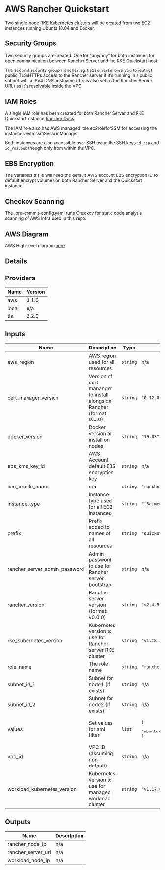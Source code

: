 # AWS Rancher Quickstart

Two single-node RKE Kubernetes clusters will be created from two EC2 instances running Ubuntu 18.04 and Docker.

## Security Groups
Two security groups are created. One for "any/any" for both instances for open communication between Rancher Server and the RKE Quickstart host.

The second security group (rancher_sg_tls2server) allows you to restrict public TLS/HTTPs access to the Rancher server if it's running in a public subnet with a IPV4 DNS hostname (this is also set as the Rancher Server URL) as it's resolvable inside the VPC.

## IAM Roles
A single IAM role has been created for both Rancher Server and RKE Quickstart instance [Rancher Docs](https://rancher.com/docs/rke/latest/en/config-options/cloud-providers/aws/)

The IAM role also has AWS managed role ec2roleforSSM for accessing the instances with ssmSessionManager

Both instances are also accessible over SSH using the SSH keys `id_rsa` and `id_rsa.pub` though only from within the VPC.

## EBS Encryption
The variables.tf file will need the default AWS account EBS encryption ID to default encrypt volumes on both Rancher Server and the Quickstart instance.

## Checkov Scanning
The .pre-commit-config.yaml runs Checkov for static code analysis scanning of AWS infra used in this repo.

## AWS Diagram
AWS High-level diagram [here](files/rancher2-quickstart.jpg)

## Details

<!-- BEGINNING OF PRE-COMMIT-TERRAFORM DOCS HOOK -->
## Providers

| Name | Version |
|------|---------|
| aws | 3.1.0 |
| local | n/a |
| tls | 2.2.0 |

## Inputs

| Name | Description | Type | Default | Required |
|------|-------------|------|---------|:-----:|
| aws\_region | AWS region used for all resources | `string` | n/a | yes |
| cert\_manager\_version | Version of cert-mananger to install alongside Rancher (format: 0.0.0) | `string` | `"0.12.0"` | no |
| docker\_version | Docker version to install on nodes | `string` | `"19.03"` | no |
| ebs\_kms\_key\_id | AWS Account default EBS encryption key | `string` | n/a | yes |
| iam\_profile\_name | n/a | `string` | `"rancher_iam_profile"` | no |
| instance\_type | Instance type used for all EC2 instances | `string` | `"t3a.medium"` | no |
| prefix | Prefix added to names of all resources | `string` | `"quickstart"` | no |
| rancher\_server\_admin\_password | Admin password to use for Rancher server bootstrap | `string` | n/a | yes |
| rancher\_version | Rancher server version (format: v0.0.0) | `string` | `"v2.4.5"` | no |
| rke\_kubernetes\_version | Kubernetes version to use for Rancher server RKE cluster | `string` | `"v1.18.3-rancher2-2"` | no |
| role\_name | The role name | `string` | `"rancher_iam_role"` | no |
| subnet\_id\_1 | Subnet for node1 (if exists) | `string` | n/a | yes |
| subnet\_id\_2 | Subnet for node2 (if exists) | `string` | n/a | yes |
| values | Set values for ami filter | `list` | <pre>[<br>  "ubuntu/images/hvm-ssd/ubuntu-bionic-18.04-amd64-server-*"<br>]</pre> | no |
| vpc\_id | VPC ID (assuming non-default) | `string` | n/a | yes |
| workload\_kubernetes\_version | Kubernetes version to use for managed workload cluster | `string` | `"v1.17.6-rancher2-2"` | no |

## Outputs

| Name | Description |
|------|-------------|
| rancher\_node\_ip | n/a |
| rancher\_server\_url | n/a |
| workload\_node\_ip | n/a |
<!-- END OF PRE-COMMIT-TERRAFORM DOCS HOOK -->
